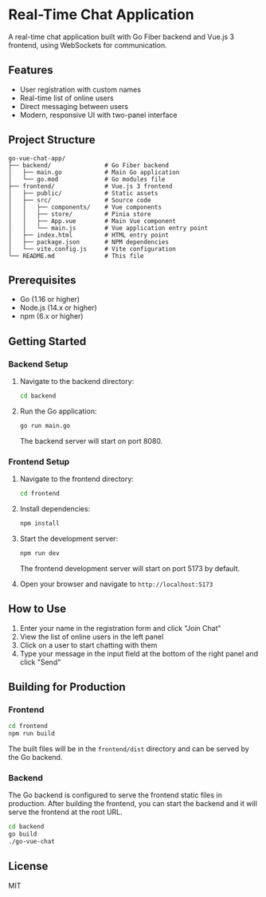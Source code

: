 # Real-Time Chat Application

A real-time chat application built with Go Fiber backend and Vue.js 3 frontend, using WebSockets for communication.

## Features

- User registration with custom names
- Real-time list of online users
- Direct messaging between users
- Modern, responsive UI with two-panel interface

## Project Structure

```
go-vue-chat-app/
├── backend/               # Go Fiber backend
│   ├── main.go            # Main Go application
│   └── go.mod             # Go modules file
├── frontend/              # Vue.js 3 frontend
│   ├── public/            # Static assets
│   ├── src/               # Source code
│   │   ├── components/    # Vue components
│   │   ├── store/         # Pinia store
│   │   ├── App.vue        # Main Vue component
│   │   └── main.js        # Vue application entry point
│   ├── index.html         # HTML entry point
│   ├── package.json       # NPM dependencies
│   └── vite.config.js     # Vite configuration
└── README.md              # This file
```

## Prerequisites

- Go (1.16 or higher)
- Node.js (14.x or higher)
- npm (6.x or higher)

## Getting Started

### Backend Setup

1. Navigate to the backend directory:
   ```bash
   cd backend
   ```

2. Run the Go application:
   ```bash
   go run main.go
   ```

   The backend server will start on port 8080.

### Frontend Setup

1. Navigate to the frontend directory:
   ```bash
   cd frontend
   ```

2. Install dependencies:
   ```bash
   npm install
   ```

3. Start the development server:
   ```bash
   npm run dev
   ```

   The frontend development server will start on port 5173 by default.

4. Open your browser and navigate to `http://localhost:5173`

## How to Use

1. Enter your name in the registration form and click "Join Chat"
2. View the list of online users in the left panel
3. Click on a user to start chatting with them
4. Type your message in the input field at the bottom of the right panel and click "Send"

## Building for Production

### Frontend

```bash
cd frontend
npm run build
```

The built files will be in the `frontend/dist` directory and can be served by the Go backend.

### Backend

The Go backend is configured to serve the frontend static files in production. After building the frontend, you can start the backend and it will serve the frontend at the root URL.

```bash
cd backend
go build
./go-vue-chat
```

## License

MIT
